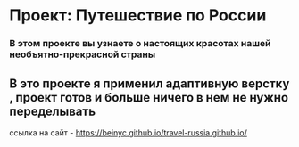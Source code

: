 # Проект: Путешествие по России
###  В этом проекте вы узнаете о настоящих красотах нашей необъятно-прекрасной страны 
## В это проекте я применил адаптивную верстку , проект готов и больше ничего в нем не нужно переделывать
ссылка на сайт - https://beinyc.github.io/travel-russia.github.io/

